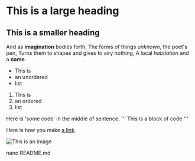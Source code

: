 # This is a large heading

## This is a smaller heading

And as **imagination** bodies forth,
The forms of things *unknown*, the poet's pen,
Turns them to shapes and gives to airy nothing,
A local *habitation* and a **name**.

- This is
- an unordered
- list

1. This is
2. an ordered
3. list

Here is 'some code' in the middle of sentence.
'''
This is
a block
of code
'''

Here is how you make [a link](https://www.wikipedia.org/).

![This is an image](https://github.com/yihui/xaringan/release/download/v0.0.2/karl-moustache.jpg)

nano README.md

